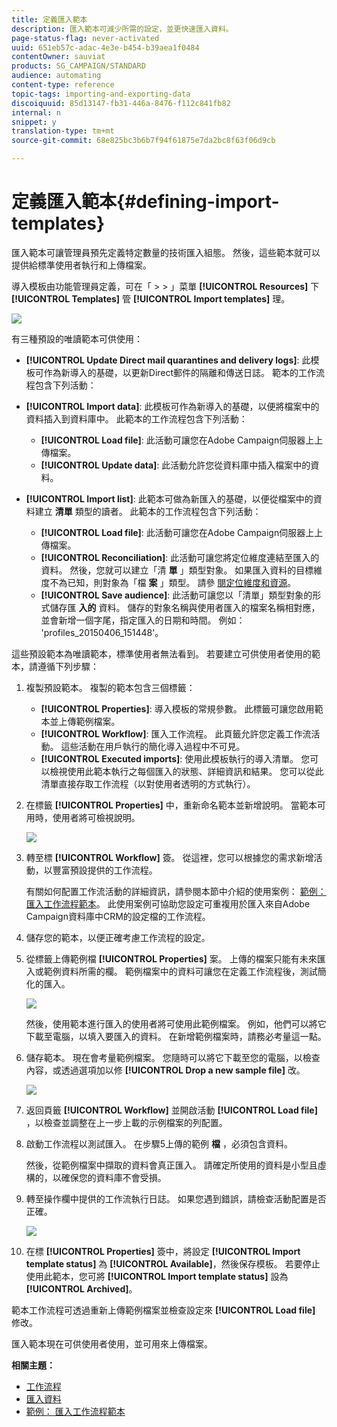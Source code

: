 ```yaml
---
title: 定義匯入範本
description: 匯入範本可減少所需的設定，並更快速匯入資料。
page-status-flag: never-activated
uuid: 651eb57c-adac-4e3e-b454-b39aea1f0484
contentOwner: sauviat
products: SG_CAMPAIGN/STANDARD
audience: automating
content-type: reference
topic-tags: importing-and-exporting-data
discoiquuid: 85d13147-fb31-446a-8476-f112c841fb82
internal: n
snippet: y
translation-type: tm+mt
source-git-commit: 68e825bc3b6b7f94f61875e7da2bc8f63f06d9cb

---
```



# 定義匯入範本{#defining-import-templates}

匯入範本可讓管理員預先定義特定數量的技術匯入組態。 然後，這些範本就可以提供給標準使用者執行和上傳檔案。

導入模板由功能管理員定義，可在「 > > 」菜單 **[!UICONTROL Resources]** 下 **[!UICONTROL Templates]** 管 **[!UICONTROL Import templates]** 理。

![](assets/import_template_list.png)

有三種預設的唯讀範本可供使用：

* **[!UICONTROL Update Direct mail quarantines and delivery logs]**: 此模板可作為新導入的基礎，以更新Direct郵件的隔離和傳送日誌。 範本的工作流程包含下列活動：
* **[!UICONTROL Import data]**: 此模板可作為新導入的基礎，以便將檔案中的資料插入到資料庫中。 此範本的工作流程包含下列活動：

   * **[!UICONTROL Load file]**: 此活動可讓您在Adobe Campaign伺服器上上傳檔案。
   * **[!UICONTROL Update data]**: 此活動允許您從資料庫中插入檔案中的資料。

* **[!UICONTROL Import list]**: 此範本可做為新匯入的基礎，以便從檔案中的資料建立 **清單** 類型的讀者。 此範本的工作流程包含下列活動：

   * **[!UICONTROL Load file]**: 此活動可讓您在Adobe Campaign伺服器上上傳檔案。
   * **[!UICONTROL Reconciliation]**: 此活動可讓您將定位維度連結至匯入的資料。 然後，您就可以建立「清 **單** 」類型對象。 如果匯入資料的目標維度不為已知，則對象為「檔 **案** 」類型。 請參 [閱定位維度和資源](../../automating/using/query.md#targeting-dimensions-and-resources)。
   * **[!UICONTROL Save audience]**: 此活動可讓您以「清單」類型對象的形式儲存匯 **入的** 資料。 儲存的對象名稱與使用者匯入的檔案名稱相對應，並會新增一個字尾，指定匯入的日期和時間。 例如： &#39;profiles_20150406_151448&#39;。

這些預設範本為唯讀範本，標準使用者無法看到。 若要建立可供使用者使用的範本，請遵循下列步驟：

1. 複製預設範本。 複製的範本包含三個標籤：

   * **[!UICONTROL Properties]**: 導入模板的常規參數。 此標籤可讓您啟用範本並上傳範例檔案。
   * **[!UICONTROL Workflow]**: 匯入工作流程。 此頁籤允許您定義工作流活動。 這些活動在用戶執行的簡化導入過程中不可見。
   * **[!UICONTROL Executed imports]**: 使用此模板執行的導入清單。 您可以檢視使用此範本執行之每個匯入的狀態、詳細資訊和結果。 您可以從此清單直接存取工作流程（以對使用者透明的方式執行）。

1. 在標籤 **[!UICONTROL Properties]** 中，重新命名範本並新增說明。 當範本可用時，使用者將可檢視說明。

   ![](assets/simplified_import_model1.png)

1. 轉至標 **[!UICONTROL Workflow]** 簽。 從這裡，您可以根據您的需求新增活動，以豐富預設提供的工作流程。

   有關如何配置工作流活動的詳細資訊，請參閱本節中介紹的使用案例： [範例： 匯入工作流程範本](../../automating/using/importing-data.md#example--import-workflow-template)。 此使用案例可協助您設定可重複用於匯入來自Adobe Campaign資料庫中CRM的設定檔的工作流程。

1. 儲存您的範本，以便正確考慮工作流程的設定。
1. 從標籤上傳範例檔 **[!UICONTROL Properties]** 案。 上傳的檔案只能有未來匯入或範例資料所需的欄。 範例檔案中的資料可讓您在定義工作流程後，測試簡化的匯入。

   ![](assets/import_template_sample.png)

   然後，使用範本進行匯入的使用者將可使用此範例檔案。 例如，他們可以將它下載至電腦，以填入要匯入的資料。 在新增範例檔案時，請務必考量這一點。

1. 儲存範本。 現在會考量範例檔案。 您隨時可以將它下載至您的電腦，以檢查內容，或透過選項加以修 **[!UICONTROL Drop a new sample file]** 改。

   ![](assets/simplified_import_model2.png)

1. 返回頁籤 **[!UICONTROL Workflow]** 並開啟活動 **[!UICONTROL Load file]** ，以檢查並調整在上一步上載的示例檔案的列配置。
1. 啟動工作流程以測試匯入。 在步驟5上傳的範例 **檔** ，必須包含資料。

   然後，從範例檔案中擷取的資料會真正匯入。 請確定所使用的資料是小型且虛構的，以確保您的資料庫不會受損。

1. 轉至操作欄中提供的工作流執行日誌。 如果您遇到錯誤，請檢查活動配置是否正確。

   ![](assets/simplified_import_model3.png)

1. 在標 **[!UICONTROL Properties]** 簽中，將設定 **[!UICONTROL Import template status]** 為 **[!UICONTROL Available]**，然後保存模板。 若要停止使用此範本，您可將 **[!UICONTROL Import template status]** 設為 **[!UICONTROL Archived]**。

範本工作流程可透過重新上傳範例檔案並檢查設定來 **[!UICONTROL Load file]** 修改。

匯入範本現在可供使用者使用，並可用來上傳檔案。

**相關主題：**

* [工作流程](../../automating/using/get-started-workflows.md)
* [匯入資料](../../automating/using/importing-data.md)
* [範例： 匯入工作流程範本](../../automating/using/importing-data.md#example--import-workflow-template)

